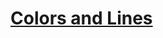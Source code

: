 # [Colors and Lines](https://education.lego.com/en-us/lessons/ev3-robot-trainer/4-colors-and-lines)
